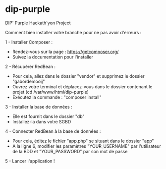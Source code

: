# dip-purple
DIP' Purple Hackath'yon Project

Comment bien installer votre branche pour ne pas avoir d'erreurs :

1 - Installer Composer :
  * Rendez-vous sur la page : https://getcomposer.org/
  * Suivez la documentation pour l'installer

2 - Récupérer RedBean :
  * Pour cela, allez dans le dossier "vendor" et supprimez le dossier "gabordemooij"
  * Ouvrez votre terminal et déplacez-vous dans le dossier contenant le projet (cd /var/www/html/dip-purple)
  * Exécutez la commande : "composer install"

3 - Installer la base de données :
  * Elle est fournit dans le dossier "db"
  * Installez-la dans votre SGBD

4 - Connecter RedBean à la base de données :
  * Pour cela, éditez le fichier "app.php" se situant dans le dossier "app"
  * A la ligne 6, modifier les paramètres "YOUR_USERNAME" par l'utilisateur de la BDD et "YOUR_PASSWORD" par son mot de passe
  
5 - Lancer l'application !
